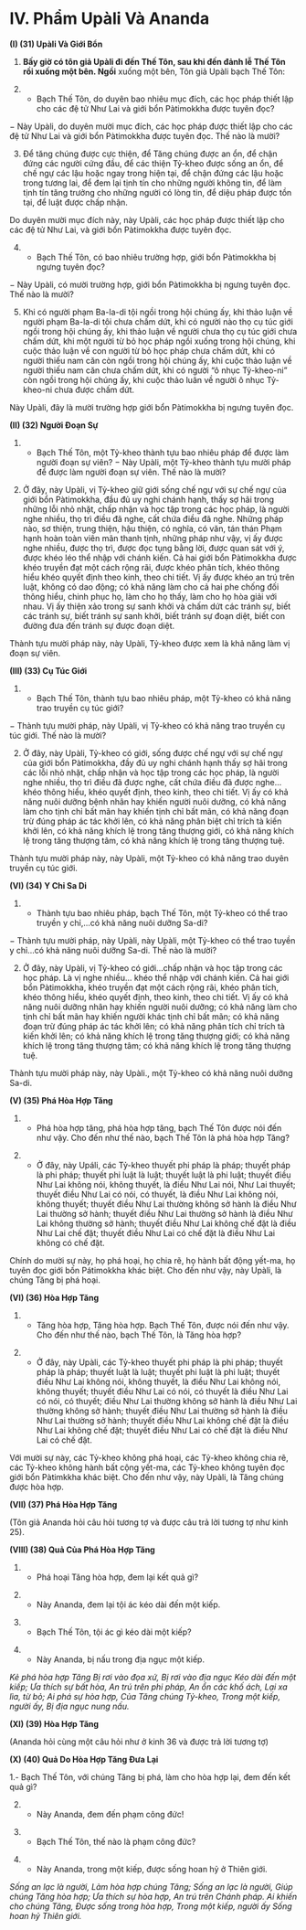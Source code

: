 # IV. Phẩm Upàli Và Ananda

**(I) (31) Upàli Và Giới Bổn**

<!--pg-->
1. **Bấy giờ có tôn giả Upàli đi đến Thế Tôn, sau khi đến đảnh lễ Thế Tôn rồi xuống một bên. Ngồi**
xuống một bên, Tôn giả Upàli bạch Thế Tôn:

<!--pg-->
2. - Bạch Thế Tôn, do duyên bao nhiêu mục đích, các học pháp thiết lập cho các đệ tử Như Lai và giới
bổn Pàtimokkha được tuyên đọc?

− Này Upàli, do duyên mười mục đích, các học pháp được thiết lập cho các đệ tử Như Lai và giới bổn
Pàtimokkha được tuyên đọc. Thế nào là mười?

<!--pg-->
3. Ðể tăng chúng được cực thiện, để Tăng chúng được an ổn, để chận đứng các người cứng đầu, để các
thiện Tỷ-kheo được sống an ổn, để chế ngự các lậu hoặc ngay trong hiện tại, để chận đứng các lậu hoặc
trong tương lai, để đem lại tịnh tín cho những người không tin, để làm tịnh tín tăng trưởng cho những
người có lòng tin, để diệu pháp được tồn tại, để luật được chấp nhận.

Do duyên mười mục đích này, này Upàli, các học pháp được thiết lập cho các đệ tử Như Lai, và giới
bổn Pàtimokkha được tuyên đọc.

<!--pg-->
4. - Bạch Thế Tôn, có bao nhiêu trường hợp, giới bổn Pàtimokkha bị ngưng tuyên đọc?

− Này Upàli, có mười trường hợp, giới bổn Pàtimokkha bị ngưng tuyên đọc. Thế nào là mười?

<!--pg-->
5. Khi có người phạm Ba-la-di tội ngồi trong hội chúng ấy, khi thảo luận về người phạm Ba-la-di tôi
chưa chấm dứt, khi có người nào thọ cụ túc giới ngồi trong hội chúng ấy, khi thảo luận về người chưa
thọ cụ túc giới chưa chấm dứt, khi một người từ bỏ học pháp ngồi xuống trong hội chúng, khi cuộc thảo
luận về con người từ bỏ học pháp chưa chấm dứt, khi có người thiếu nam căn còn ngồi trong hội chúng
ấy, khi cuộc thảo luận về người thiếu nam căn chưa chấm dứt, khi có người “ô nhục Tỷ-kheo-ni” còn
ngồi trong hội chúng ấy, khi cuộc thảo luân về người ô nhục Tỷ-kheo-ni chưa được chấm dứt.

Này Upàli, đây là mười trường hợp giới bổn Pàtimokkha bị ngưng tuyên đọc.

**(II) (32) Người Ðoạn Sự**

<!--pg-->
1. - Bạch Thế Tôn, một Tỷ-kheo thành tựu bao nhiêu pháp để được làm người đoạn sự viên?
− Này Upàli, một Tỷ-kheo thành tựu mười pháp để được làm người đoạn sự viên. Thế nào là mười?

<!--pg-->
2. Ở đây, này Upàli, vị Tỷ-kheo giữ giới sống chế ngự với sự chế ngự của giới bổn Pàtimokkha, đầu đủ
uy nghi chánh hạnh, thấy sợ hãi trong những lỗi nhỏ nhặt, chấp nhận và học tập trong các học pháp, là
người nghe nhiều, thọ trì điều đã nghe, cất chứa điều đã nghe. Những pháp nào, sơ thiện, trung thiện,
hậu thiện, có nghĩa, có văn, tán thán Phạm hạnh hoàn toàn viên mãn thanh tịnh, những pháp như vậy, vị
ấy được nghe nhiều, được thọ trì, được đọc tụng bằng lời, được quan sát với ý, được khéo léo thể nhập
với chánh kiến. Cả hai giới bổn Pàtimokkha được khéo truyền đạt một cách rộng rãi, được khéo phân
tích, khéo thông hiểu khéo quyết định theo kinh, theo chi tiết. Vị ấy được khéo an trú trên luật, không có
dao động; có khả năng làm cho cả hai phe chống đối thông hiểu, chinh phục họ, làm cho họ thấy, làm
cho họ hòa giải với nhau. Vị ấy thiện xảo trong sự sanh khởi và chấm dứt các tránh sự, biết các tránh sự,
biết tránh sự sanh khởi, biết tránh sự đoạn diệt, biết con đường đưa đến tránh sự được đoạn diệt.

Thành tựu mười pháp này, này Upàli, Tỷ-kheo được xem là khả năng làm vị đoạn sự viên.

**(III) (33) Cụ Túc Giới**

<!--pg-->
1. - Bạch Thế Tôn, thành tựu bao nhiêu pháp, một Tỷ-kheo có khả năng trao truyền cụ túc giới?

− Thành tựu mười pháp, này Upàli, vị Tỷ-kheo có khả năng trao truyền cụ túc giới. Thế nào là mười?

<!--pg-->
2. Ở đây, này Upàli, Tỷ-kheo có giới, sống được chế ngự với sự chế ngự của giới bổn Pàtimokkha, đầy
đủ uy nghi chánh hạnh thấy sợ hãi trong các lỗi nhỏ nhặt, chấp nhận và học tập trong các học pháp, là
người nghe nhiều, thọ trì điều đã được nghe, cất chứa điều đã được nghe... khéo thông hiểu, khéo quyết
định, theo kinh, theo chi tiết. Vị ấy có khả năng nuôi dưỡng bệnh nhân hay khiến người nuôi dưỡng, có
khả năng làm cho tịnh chỉ bất mãn hay khiến tịnh chỉ bất mãn, có khả năng đoạn trừ đúng pháp ác tác
khởi lên, có khả năng phân biệt chỉ trích tà kiến khởi lên, có khả năng khích lệ trong tăng thượng giới,
có khả năng khích lệ trong tăng thượng tâm, có khả năng khích lệ trong tăng thượng tuệ.

Thành tựu mười pháp này, này Upàli, một Tỷ-kheo có khả năng trao duyên truyền cụ túc giới.

**(VI) (34) Y Chỉ Sa Di**

<!--pg-->
1. - Thành tựu bao nhiêu pháp, bạch Thế Tôn, một Tỷ-kheo có thể trao truyền y chỉ,...có khả năng nuôi
dưỡng Sa-di?

− Thành tựu mười pháp, này Upàli, này Upàli, một Tỷ-kheo có thể trao tuyền y chỉ...có khả năng nuôi
dưỡng Sa-di. Thế nào là mười?

<!--pg-->
2. Ở đây, này Upàli, vị Tỷ-kheo có giới...chấp nhận và học tập trong các học pháp. Là vị nghe nhiều...
khéo thể nhập với chánh kiến. Cả hai giới bổn Pàtimokkha, khéo truyền đạt một cách rộng rãi, khéo
phân tích, khéo thông hiểu, khéo quyết định, theo kinh, theo chi tiết. Vị ấy có khả năng nuôi dưỡng nhân
hay khiến người nuôi dưỡng; có khả năng làm cho tịnh chỉ bất mãn hay khiến người khác tịnh chỉ bất
mãn; có khả năng đoạn trừ đúng pháp ác tác khởi lên; có khả năng phân tích chỉ trích tà kiến khởi lên;
có khả năng khích lệ trong tăng thượng giới; có khả năng khích lệ trong tăng thượng tâm; có khả năng
khích lệ trong tăng thượng tuệ.

Thành tựu mười pháp này, này Upàli., một Tỷ-kheo có khả năng nuôi dưỡng Sa-di.

**(V) (35) Phá Hòa Hợp Tăng**
<!--pg-->
1. - Phá hòa hợp tăng, phá hòa hợp tăng, bạch Thế Tôn được nói đến như vậy. Cho đến như thế nào,
bạch Thế Tôn là phá hòa hợp Tăng?

<!--pg-->
2. - Ở đây, này Upáli, các Tỷ-kheo thuyết phi pháp là pháp; thuyết pháp là phi pháp; thuyết phi luật là
luật; thuyết luật là phi luật; thuyết điều Như Lai không nói, không thuyết, là điều Như Lai nói, Như Lai
thuyết; thuyết điều Như Lai có nói, có thuyết, là điều Như Lai không nói, không thuyết; thuyết điều Như
Lai thường không sở hành là điều Như Lai thường sở hành; thuyết điều Như Lai thường sở hành là điều
Như Lai không thường sở hành; thuyết điều Như Lai không chế đặt là điều Như Lai chế đặt; thuyết điều
Như Lai có chế đặt là điều Như Lai không có chế đặt.

Chính do mười sự này, họ phá hoại, họ chia rẽ, họ hành bất động yết-ma, họ tuyên đọc giới bốn
Pátimokkha khác biệt. Cho đến như vậy, này Upàli, là chúng Tăng bị phá hoại.

**(VI) (36) Hòa Hợp Tăng**

<!--pg-->
1. - Tăng hòa hợp, Tăng hòa hợp. Bạch Thế Tôn, được nói đến như vậy. Cho đến như thế nào, bạch Thế
Tôn, là Tăng hòa hợp?

<!--pg-->
2. - Ở đây, này Upàli, các Tỷ-kheo thuyết phi pháp là phi pháp; thuyết pháp là pháp; thuyết luật là luật;
thuyết phi luật là phi luật; thuyết điều Như Lai không nói, không thuyết, là điều Như Lai không nói,
không thuyết; thuyết điều Như Lai có nói, có thuyết là điều Như Lai có nói, có thuyết; điều Như Lai
thường không sở hành là điều Như Lai thường không sở hành; thuyết điều Như Lai thường sở hành là
điều Như Lai thường sở hành; thuyết điều Như Lai không chế đặt là điều Như Lai không chế đặt; thuyết
điều Như Lai có chế đặt là điều Như Lai có chế đặt.

Với mười sự này, các Tỷ-kheo không phá hoại, các Tỷ-kheo không chia rẽ, các Tỷ-kheo không hành bất
cộng yết-ma, các Tỷ-kheo không tuyên đọc giới bổn Pàtimkkha khác biệt. Cho đến như vậy, này Upàli,
là Tăng chúng được hòa hợp.

**(VII) (37) Phá Hòa Hợp Tăng**

(Tôn giả Ananda hỏi câu hỏi tương tợ và được câu trả lời tương tợ như kinh 25).

**(VIII) (38) Quả Của Phá Hòa Hợp Tăng**

<!--pg-->
1. - Phá hoại Tăng hòa hợp, đem lại kết quả gì?

<!--pg-->
2. - Này Ananda, đem lại tội ác kéo dài đến một kiếp.

<!--pg-->
3. - Bạch Thế Tôn, tội ác gì kéo dài một kiếp?

<!--pg-->
4. - Này Ananda, bị nấu trong địa ngục một kiếp.

_Kẻ phá hòa hợp Tăng_
_Bị rơi vào đọa xứ,_
_Bị rơi vào địa ngục_
_Kéo dài đến một kiếp;_
_Ưa thích sự bất hòa,_
_An trú trên phi pháp,_
_An ổn các khố ách,_
_Lại xa lìa, từ bỏ;_
_Ai phá sự hòa hợp,_
_Của Tăng chúng Tỷ-kheo,_
_Trong một kiếp, người ấy,_
_Bị địa ngục nung nấu._

**(XI) (39) Hòa Hợp Tăng**

(Ananda hỏi cùng một câu hỏi như ở kinh 36 và được trả lời tương tợ)

**(X) (40) Quả Do Hòa Hợp Tăng Ðưa Lại**

1.- Bạch Thế Tôn, với chúng Tăng bị phá, làm cho hòa hợp lại, đem đến kết quả gì?

<!--pg-->
2. - Này Ananda, đem đến phạm công đức!

<!--pg-->
3. - Bạch Thế Tôn, thế nào là phạm công đức?

<!--pg-->
4. - Này Ananda, trong một kiếp, được sống hoan hỷ ở Thiên giới.

_Sống an lạc là người,_
_Làm hòa hợp chúng Tăng;_
_Sống an lạc là người,_
_Giúp chúng Tăng hòa hợp;_
_Ưa thích sự hòa hợp,_
_An trú trên Chánh pháp._
_Ai khiến cho chúng Tăng,_
_Ðược sống trong hòa hợp,_
_Trong một kiếp, người ấy_
_Sống hoan hỷ Thiên giới._

